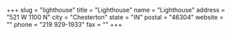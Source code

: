 +++
slug = "lighthouse"
title = "Lighthouse"
name = "Lighthouse"
address = "521 W 1100 N"
city = "Chesterton"
state = "IN"
postal = "46304"
website = ""
phone = "219 929-1933"
fax = ""
+++
